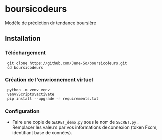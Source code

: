 # boursicodeurs
Modèle de prédiction de tendance boursière


## Installation
### Téléchargement 
```
 git clone https://github.com/June-So/boursicodeurs.git
 cd boursicodeurs
```
### Création de l'envrionnement virtuel
``` 
 python -m venv venv 
 venv\Scripts\activate
 pip install --upgrade -r requirements.txt
```
### Configuration
- Faire une copie de `SECRET_demo.py` sous le nom de `SECRET.py` . Remplacer les valeurs par vos informations de connexion (token Fxcm, identifiant base de données).
